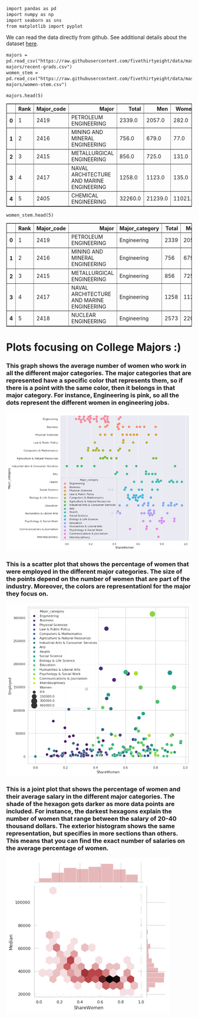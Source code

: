 

```
import pandas as pd
import numpy as np
import seaborn as sns
from matplotlib import pyplot
```

We can read the data directly from github. See additional details about the dataset [here](https://github.com/fivethirtyeight/data/tree/master/college-majors).


```
majors = pd.read_csv("https://raw.githubusercontent.com/fivethirtyeight/data/master/college-majors/recent-grads.csv")
women_stem = pd.read_csv("https://raw.githubusercontent.com/fivethirtyeight/data/master/college-majors/women-stem.csv")

```


```
majors.head(5)
```




<div>
<style scoped>
    .dataframe tbody tr th:only-of-type {
        vertical-align: middle;
    }

    .dataframe tbody tr th {
        vertical-align: top;
    }

    .dataframe thead th {
        text-align: right;
    }
</style>
<table border="1" class="dataframe">
  <thead>
    <tr style="text-align: right;">
      <th></th>
      <th>Rank</th>
      <th>Major_code</th>
      <th>Major</th>
      <th>Total</th>
      <th>Men</th>
      <th>Women</th>
      <th>Major_category</th>
      <th>ShareWomen</th>
      <th>Sample_size</th>
      <th>Employed</th>
      <th>Full_time</th>
      <th>Part_time</th>
      <th>Full_time_year_round</th>
      <th>Unemployed</th>
      <th>Unemployment_rate</th>
      <th>Median</th>
      <th>P25th</th>
      <th>P75th</th>
      <th>College_jobs</th>
      <th>Non_college_jobs</th>
      <th>Low_wage_jobs</th>
    </tr>
  </thead>
  <tbody>
    <tr>
      <th>0</th>
      <td>1</td>
      <td>2419</td>
      <td>PETROLEUM ENGINEERING</td>
      <td>2339.0</td>
      <td>2057.0</td>
      <td>282.0</td>
      <td>Engineering</td>
      <td>0.120564</td>
      <td>36</td>
      <td>1976</td>
      <td>1849</td>
      <td>270</td>
      <td>1207</td>
      <td>37</td>
      <td>0.018381</td>
      <td>110000</td>
      <td>95000</td>
      <td>125000</td>
      <td>1534</td>
      <td>364</td>
      <td>193</td>
    </tr>
    <tr>
      <th>1</th>
      <td>2</td>
      <td>2416</td>
      <td>MINING AND MINERAL ENGINEERING</td>
      <td>756.0</td>
      <td>679.0</td>
      <td>77.0</td>
      <td>Engineering</td>
      <td>0.101852</td>
      <td>7</td>
      <td>640</td>
      <td>556</td>
      <td>170</td>
      <td>388</td>
      <td>85</td>
      <td>0.117241</td>
      <td>75000</td>
      <td>55000</td>
      <td>90000</td>
      <td>350</td>
      <td>257</td>
      <td>50</td>
    </tr>
    <tr>
      <th>2</th>
      <td>3</td>
      <td>2415</td>
      <td>METALLURGICAL ENGINEERING</td>
      <td>856.0</td>
      <td>725.0</td>
      <td>131.0</td>
      <td>Engineering</td>
      <td>0.153037</td>
      <td>3</td>
      <td>648</td>
      <td>558</td>
      <td>133</td>
      <td>340</td>
      <td>16</td>
      <td>0.024096</td>
      <td>73000</td>
      <td>50000</td>
      <td>105000</td>
      <td>456</td>
      <td>176</td>
      <td>0</td>
    </tr>
    <tr>
      <th>3</th>
      <td>4</td>
      <td>2417</td>
      <td>NAVAL ARCHITECTURE AND MARINE ENGINEERING</td>
      <td>1258.0</td>
      <td>1123.0</td>
      <td>135.0</td>
      <td>Engineering</td>
      <td>0.107313</td>
      <td>16</td>
      <td>758</td>
      <td>1069</td>
      <td>150</td>
      <td>692</td>
      <td>40</td>
      <td>0.050125</td>
      <td>70000</td>
      <td>43000</td>
      <td>80000</td>
      <td>529</td>
      <td>102</td>
      <td>0</td>
    </tr>
    <tr>
      <th>4</th>
      <td>5</td>
      <td>2405</td>
      <td>CHEMICAL ENGINEERING</td>
      <td>32260.0</td>
      <td>21239.0</td>
      <td>11021.0</td>
      <td>Engineering</td>
      <td>0.341631</td>
      <td>289</td>
      <td>25694</td>
      <td>23170</td>
      <td>5180</td>
      <td>16697</td>
      <td>1672</td>
      <td>0.061098</td>
      <td>65000</td>
      <td>50000</td>
      <td>75000</td>
      <td>18314</td>
      <td>4440</td>
      <td>972</td>
    </tr>
  </tbody>
</table>
</div>




```
women_stem.head(5)
```




<div>
<style scoped>
    .dataframe tbody tr th:only-of-type {
        vertical-align: middle;
    }

    .dataframe tbody tr th {
        vertical-align: top;
    }

    .dataframe thead th {
        text-align: right;
    }
</style>
<table border="1" class="dataframe">
  <thead>
    <tr style="text-align: right;">
      <th></th>
      <th>Rank</th>
      <th>Major_code</th>
      <th>Major</th>
      <th>Major_category</th>
      <th>Total</th>
      <th>Men</th>
      <th>Women</th>
      <th>ShareWomen</th>
      <th>Median</th>
    </tr>
  </thead>
  <tbody>
    <tr>
      <th>0</th>
      <td>1</td>
      <td>2419</td>
      <td>PETROLEUM ENGINEERING</td>
      <td>Engineering</td>
      <td>2339</td>
      <td>2057</td>
      <td>282</td>
      <td>0.120564</td>
      <td>110000</td>
    </tr>
    <tr>
      <th>1</th>
      <td>2</td>
      <td>2416</td>
      <td>MINING AND MINERAL ENGINEERING</td>
      <td>Engineering</td>
      <td>756</td>
      <td>679</td>
      <td>77</td>
      <td>0.101852</td>
      <td>75000</td>
    </tr>
    <tr>
      <th>2</th>
      <td>3</td>
      <td>2415</td>
      <td>METALLURGICAL ENGINEERING</td>
      <td>Engineering</td>
      <td>856</td>
      <td>725</td>
      <td>131</td>
      <td>0.153037</td>
      <td>73000</td>
    </tr>
    <tr>
      <th>3</th>
      <td>4</td>
      <td>2417</td>
      <td>NAVAL ARCHITECTURE AND MARINE ENGINEERING</td>
      <td>Engineering</td>
      <td>1258</td>
      <td>1123</td>
      <td>135</td>
      <td>0.107313</td>
      <td>70000</td>
    </tr>
    <tr>
      <th>4</th>
      <td>5</td>
      <td>2418</td>
      <td>NUCLEAR ENGINEERING</td>
      <td>Engineering</td>
      <td>2573</td>
      <td>2200</td>
      <td>373</td>
      <td>0.144967</td>
      <td>65000</td>
    </tr>
  </tbody>
</table>
</div>



# Plots focusing on College Majors :)

### This graph shows the average number of women who work in all the different major categories. The major categories that are represented have a specific color that represents them, so if there is a point with the same color, then it belongs in that major category. For instance, Engineering is pink, so all the dots represent the different women in engineering jobs. 


![png](After_college_majors_Nicole_files/After_college_majors_Nicole_7_0.png)


### This is a scatter plot that shows the percentage of women that were employed in the different major categories. The size of the points depend on the number of women that are part of the industry. Moreover, the colors are representationl for the major they focus on. 


![png](After_college_majors_Nicole_files/After_college_majors_Nicole_9_1.png)


### This is a joint plot that shows the percentage of women and their average salary in the different major categories. The shade of the hexagon gets darker as more data points are included. For instance, the darkest hexagons explain the number of women that range between the salary of 20-40 thousand dollars. The exterior histogram shows the same representation, but specifies in more sections than others. This means that you can find the exact number of salaries on the average percentage of women.  

![png](After_college_majors_Nicole_files/After_college_majors_Nicole_11_1.png)

